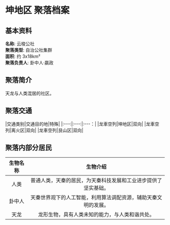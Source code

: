# 坤地区 聚落档案

## 基本资料

**名称**: 云梭公社  
**聚落类型**: 自治公社集群  
**面积**: 约 3x18km²  
**聚落负责人**: 卦中人·嬴政  

## 聚落简介

天龙与人类混居的社区。

## 聚落交通

|交通类别|交通目的地|特殊|
|:---:|:---:|:---：|
|龙車空列|坤地区|双向|
|龙車空列|离火区|双向|
|龙車空列|艮山区|双向|

## 聚落内部分居民

|生物名称|生物介绍|
|:---:|:---:|
|人类|普通人类，天秦的居民，为天秦科技发展和工业进步提供了坚实基础。|
|卦中人|天秦世界观下的人工智能，利用算法调配资源，辅助天秦文明的发展。|
|天龙|龙形生物，具有人类未知的能力，与人类和谐共处。|
